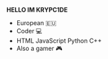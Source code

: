 **HELLO IM KRYPC1DE**
- European 🇪🇺
- Coder 💻
- HTML JavaScript Python C++
- Also a gamer 🎮

<!---
krypc1de/krypc1de is a ✨ special ✨ repository because its `README.md` (this file) appears on your GitHub profile.
You can click the Preview link to take a look at your changes.
--->
